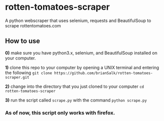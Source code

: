 # rotten-tomatoes-scraper
A python webscraper that uses selenium, requests and BeautifulSoup to scrape rottentomatoes.com

## How to use
**0)** make sure you have python3.x, selenium, and BeautifulSoup installed on your computer.

**1)** clone this repo to your computer by opening a UNIX terminal and entering the following `git clone https://github.com/brianSalk/rotten-tomatoes-scraper.git`

**2)** change into the directory that you just cloned to your computer `cd rotten-tomatoes-scraper`

**3)** run the script called `scrape.py` with the command `python scrape.py`

### As of now, this script only works with firefox.
